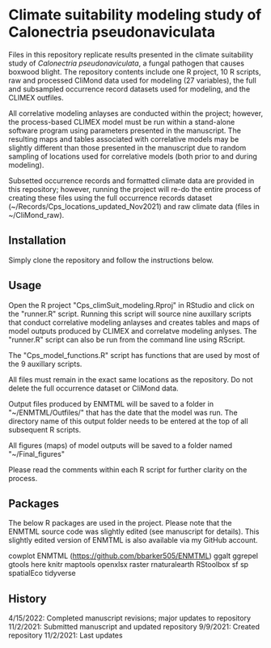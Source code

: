 # Climate suitability modeling study of Calonectria pseudonaviculata

Files in this repository replicate results presented in the climate suitability 
study of *Calonectria pseudonaviculata*, a fungal pathogen that causes boxwood blight. The repository contents include one R project, 10 R scripts, raw and
processed CliMond data used for modeling (27 variables), the full and 
subsampled occurrence record datasets used for modeling, and the CLIMEX 
outfiles. 

All correlative modeling anlayses are conducted within the 
project; however, the process-based CLIMEX model must be run within a 
stand-alone software program using parameters presented in the manuscript. 
The resulting maps and tables associated with correlative models may be slightly 
different than those presented in the manuscript due to random sampling of 
locations used for correlative models (both prior to and during modeling).

Subsetted occurrence records and formatted climate data are provided in this
repository; however, running the project will re-do the entire process
of creating these files using the full occurrence records dataset
(~/Records/Cps_locations_updated_Nov2021) and raw climate data (files in 
~/CliMond_raw). 

## Installation

Simply clone the repository and follow the instructions below.

## Usage

Open the R project "Cps_climSuit_modeling.Rproj" in RStudio and click on the 
"runner.R" script. Running this script will source nine auxillary scripts
that conduct correlative modeling anlayses and creates tables and maps of
model outputs produced by CLIMEX and correlatve modeling anlyses. 
The "runner.R" script can also be run from the command line using RScript.

The "Cps_model_functions.R" script has functions that are used by most 
of the 9 auxillary scripts. 

All files must remain in the exact same locations as the repository.
Do not delete the full occurrence dataset or CliMond data.

Output files produced by ENMTML will be saved to a folder in "~/ENMTML/Outfiles/" 
that has the date that the model was run. The directory name of this output folder needs to be entered at the top of all subsequent R scripts.

All figures (maps) of model outputs will be saved to a folder named "~/Final_figures"

Please read the comments within each R script for further clarity on the process.

## Packages
The below R packages are used in the project. Please note that the ENMTML
source code was slightly edited (see manuscript for details). This slightly edited version of 
ENMTML is also available via my GitHub account.

cowplot
ENMTML (https://github.com/bbarker505/ENMTML)
ggalt
ggrepel
gtools
here
knitr
maptools
openxlsx
raster
rnaturalearth
RStoolbox
sf
sp
spatialEco
tidyverse

## History
4/15/2022: Completed manuscript revisions; major updates to repository
11/2/2021: Submitted manuscript and updated repository
9/9/2021: Created repository
11/2/2021: Last updates
